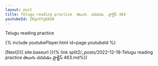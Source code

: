 ```yaml
---
layout: post
title: Telugu reading practice  తెలుగు  చదవడం  ప్రాక్టీస్ 464
youtubeId: ZKgnXYgEDU8
---
```

 
 
Telugu reading practice
 
 
 
 
 


{% include youtubePlayer.html id=page.youtubeId %}
 
[Next]({{ site.baseurl }}{% link  split2/_posts/2022-12-18-Telugu reading practice  తెలుగు  చదవడం  ప్రాక్టీస్ 463.md%})
 

